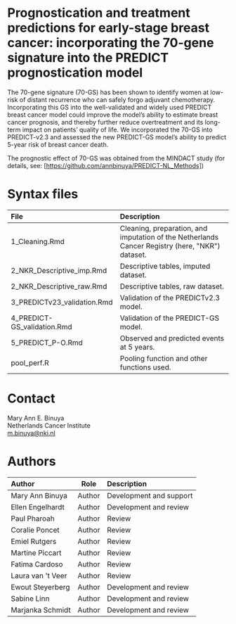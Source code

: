 # Prognostication and treatment predictions for early-stage breast cancer: incorporating the 70-gene signature into the PREDICT prognostication model

The 70-gene signature (70-GS) has been shown to identify women at low-risk of distant recurrence who can safely forgo adjuvant chemotherapy. Incorporating this GS into the well-validated and widely used PREDICT breast cancer model could improve the model’s ability to estimate breast cancer prognosis, and thereby further reduce overtreatment and its long-term impact on patients’ quality of life. We incorporated the 70-GS into PREDICT-v2.3 and assessed the new PREDICT-GS model’s ability to predict 5-year risk of breast cancer death.

The prognostic effect of 70-GS was obtained from the MINDACT study (for details, see: [https://github.com/annbinuya/PREDICT-NL_Methods])

# Syntax files
| File                   | Description             |
| :----                  | :----                   |
| 1_Cleaning.Rmd                     | Cleaning, preparation, and imputation of the Netherlands Cancer Registry (here, "NKR") dataset.
| 2_NKR_Descriptive_imp.Rmd          | Descriptive tables, imputed dataset.
| 2_NKR_Descriptive_raw.Rmd          | Descriptive tables, raw dataset.
| 3_PREDICTv23_validation.Rmd        | Validation of the PREDICTv2.3 model.
| 4_PREDICT-GS_validation.Rmd        | Validation of the PREDICT-GS model.
| 5_PREDICT_P-O.Rmd                  | Observed and predicted events at 5 years.
| pool_perf.R                        | Pooling function and other functions used.

# Contact
Mary Ann E. Binuya <br/>
Netherlands Cancer Institute <br/>
[m.binuya@nki.nl](m.binuya@nki.nl)

# Authors
| Author                 | Role   | Description             |
| :----                  | :----: | :----                   |
| Mary Ann Binuya   | Author | Development and support |
| Ellen Engelhardt  | Author | Development and review  |
| Paul Pharoah      | Author | Review  |
| Coralie Poncet    | Author | Review  |
| Emiel Rutgers     | Author | Review  |
| Martine Piccart   | Author | Review  |
| Fatima Cardoso    | Author | Review  |
| Laura van 't Veer | Author | Review  |
| Ewout Steyerberg  | Author | Development and review  |
| Sabine Linn       | Author | Development and review  |
| Marjanka Schmidt  | Author | Development and review   |
